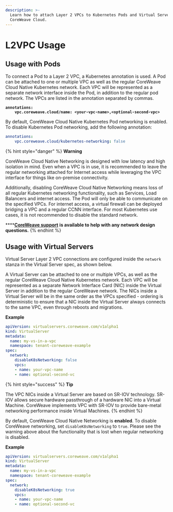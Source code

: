 ```yaml
---
description: >-
  Learn how to attach Layer 2 VPCs to Kubernetes Pods and Virtual Servers on
  CoreWeave Cloud.
---
```


# L2VPC Usage

## Usage with Pods

To connect a Pod to a Layer 2 VPC, a Kubernetes annotation is used. A Pod can be attached to one or multiple VPC as well as the regular CoreWeave Cloud Native Kubernetes network. Each VPC will be represented as a separate network interface inside the Pod, in addition to the regular pod network. The VPCs are listed in the annotation separated by commas.

<pre class="language-yaml"><code class="lang-yaml"><strong>annotations:
</strong><strong>    vpc.coreweave.cloud/name: &#x3C;your-vpc-name>,&#x3C;optional-second-vpc></strong></code></pre>

By default, CoreWeave Cloud Native Kubernetes Pod networking is enabled. To disable Kubernetes Pod networking, add the following annotation:

```yaml
annotations:
    vpc.coreweave.cloud/kubernetes-networking: false
```

{% hint style="danger" %}
**Warning**

CoreWeave Cloud Native Networking is designed with low latency and high isolation in mind. Even when a VPC is in use, it is recommended to leave the regular networking attached for Internet access while leveraging the VPC interface for things like on-premise connectivity.

Additionally, disabling CoreWeave Cloud Native Networking means loss of all regular Kubernetes networking functionality, such as Services, Load Balancers and internet access. The Pod will only be able to communicate on the specified VPCs. For internet access, a virtual firewall can be deployed bridging a VPC and a regular CCNN interface. For most Kubernetes use cases, it is not recommended to disable the standard network.

****[**CoreWeave support**](https://cloud.coreweave.com/contact) **is available to help with any network design questions.**
{% endhint %}

## Usage with Virtual Servers

Virtual Server Layer 2 VPC connections are configured inside the `network` stanza in the Virtual Server spec, as shown below.

A Virtual Server can be attached to one or multiple VPCs, as well as the regular CoreWeave Cloud Native Kubernetes network. Each VPC will be represented as a separate Network Interface Card (NIC) inside the Virtual Server in addition to the regular CoreWeave network. The NICs inside a Virtual Server will be in the same order as the VPCs specified - ordering is deterministic to ensure that a NIC inside the Virtual Server always connects to the same VPC, even through reboots and migrations.

**Example**

```yaml
apiVersion: virtualservers.coreweave.com/v1alpha1
kind: VirtualServer
metadata:
  name: my-vs-in-a-vpc
  namespace: tenant-coreweave-example
spec:
  network:
    disableK8sNetworking: false
    vpcs:
    - name: your-vpc-name
    - name: optional-second-vc
```

{% hint style="success" %}
**Tip**

The VPC NICs inside a Virtual Server are based on SR-IOV technology. SR-IOV allows secure hardware passthrough of a hardware NIC into a Virtual Machine. CoreWeave implements VPC with SR-IOV to provide bare-metal networking performance inside Virtual Machines.
{% endhint %}

By default, CoreWeave Cloud Native Networking is **enabled**. To disable CoreWeave networking, set `disableK8sNetworking` to `true`. Please see the warning above about the functionality that is lost when regular networking is disabled.

**Example**

```yaml
apiVersion: virtualservers.coreweave.com/v1alpha1
kind: VirtualServer
metadata:
  name: my-vs-in-a-vpc
  namespace: tenant-coreweave-example
spec:
  network:
    disableK8sNetworking: true
    vpcs:
    - name: your-vpc-name
    - name: optional-second-vc
```
